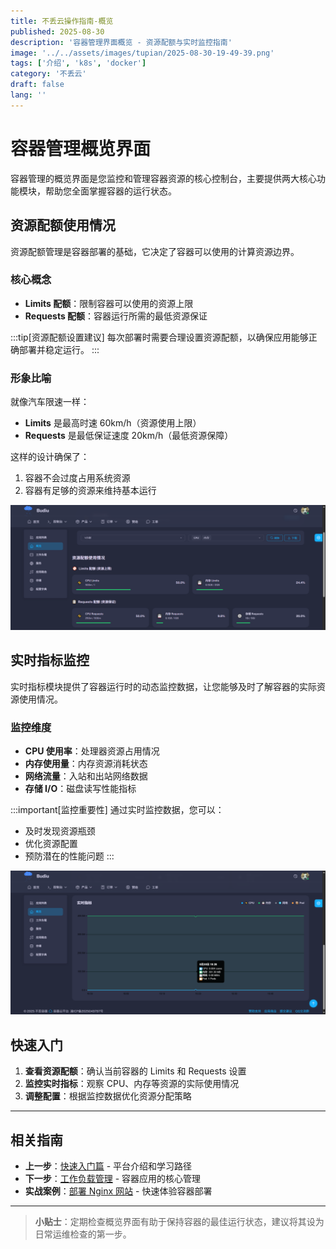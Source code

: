 ```yaml
---
title: 不丢云操作指南-概览
published: 2025-08-30
description: '容器管理界面概览 - 资源配额与实时监控指南'
image: '../../assets/images/tupian/2025-08-30-19-49-39.png'
tags: ['介绍', 'k8s', 'docker']
category: '不丢云'
draft: false 
lang: ''
---
```


# 容器管理概览界面

容器管理的概览界面是您监控和管理容器资源的核心控制台，主要提供两大核心功能模块，帮助您全面掌握容器的运行状态。

## 资源配额使用情况

资源配额管理是容器部署的基础，它决定了容器可以使用的计算资源边界。

### 核心概念

- **Limits 配额**：限制容器可以使用的资源上限
- **Requests 配额**：容器运行所需的最低资源保证

:::tip[资源配额设置建议]
每次部署时需要合理设置资源配额，以确保应用能够正确部署并稳定运行。
:::

### 形象比喻

就像汽车限速一样：
- **Limits** 是最高时速 60km/h（资源使用上限）
- **Requests** 是最低保证速度 20km/h（最低资源保障）

这样的设计确保了：
1. 容器不会过度占用系统资源
2. 容器有足够的资源来维持基本运行

![资源配额展示界面](../../assets/images/tupian/2025-08-30-19-49-39.png)

## 实时指标监控

实时指标模块提供了容器运行时的动态监控数据，让您能够及时了解容器的实际资源使用情况。

### 监控维度

- **CPU 使用率**：处理器资源占用情况
- **内存使用量**：内存资源消耗状态  
- **网络流量**：入站和出站网络数据
- **存储 I/O**：磁盘读写性能指标

:::important[监控重要性]
通过实时监控数据，您可以：
- 及时发现资源瓶颈
- 优化资源配置
- 预防潜在的性能问题
:::

![实时指标监控界面](../../assets/images/tupian/2025-08-30-19-58-56.png)

## 快速入门

1. **查看资源配额**：确认当前容器的 Limits 和 Requests 设置
2. **监控实时指标**：观察 CPU、内存等资源的实际使用情况
3. **调整配置**：根据监控数据优化资源分配策略

---

## 相关指南

- **上一步**：[快速入门篇](/posts/不丢云操作指南-快速入门篇/) - 平台介绍和学习路径
- **下一步**：[工作负载管理](/posts/不丢云操作指南-工作负载/) - 容器应用的核心管理
- **实战案例**：[部署 Nginx 网站](/posts/不丢云操作指南-部署nginx/) - 快速体验容器部署

---

> **小贴士**：定期检查概览界面有助于保持容器的最佳运行状态，建议将其设为日常运维检查的第一步。
